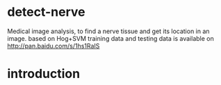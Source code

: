 # detect-nerve
Medical image analysis, to find a nerve tissue and get its location in an image. based on Hog+SVM
training data and testing data is available on http://pan.baidu.com/s/1hs1RaIS
# introduction
